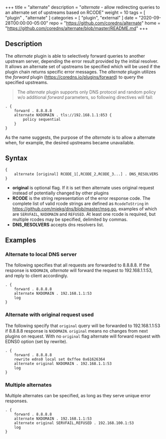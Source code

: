 +++
title = "alternate"
description = "*alternate* - allow redirecting queries to an alternate set of upstreams based on RCODE"
weight = 10
tags = [  "plugin" , "alternate" ]
categories = [ "plugin", "external" ]
date = "2020-09-28T00:00:00-05:00"
repo = "https://github.com/coredns/alternate"
home = "https://github.com/coredns/alternate/blob/master/README.md"
+++

## Description

The *alternate* plugin is able to selectively forward queries to another upstream server, depending the error result provided by the initial resolver.
It allows an alternate set of upstreams be specified which will be used
if the plugin chain returns specific error messages. The *alternate* plugin utilizes the *forward* plugin (<https://coredns.io/plugins/forward>) to query the specified upstreams.

> The *alternate* plugin supports only DNS protocol and random policy w/o additional *forward* parameters, so following directives will fail:

```
. {
    forward . 8.8.8.8
    alternate NXDOMAIN . tls://192.168.1.1:853 {
        policy sequential
    }
}
```

As the name suggests, the purpose of the *alternate* is to allow a alternate when, for example,
the desired upstreams became unavailable.

## Syntax

```
{
    alternate [original] RCODE_1[,RCODE_2,RCODE_3...] . DNS_RESOLVERS
}
```

* **original** is optional flag. If it is set then alternate uses original request instead of potentially changed by other plugins
* **RCODE** is the string representation of the error response code. The complete list of valid rcode strings are defined as `RcodeToString` in <https://github.com/miekg/dns/blob/master/msg.go>, examples of which are `SERVFAIL`, `NXDOMAIN` and `REFUSED`. At least one rcode is required, but multiple rcodes may be specified, delimited by commas.
* **DNS_RESOLVERS** accepts dns resolvers list.

## Examples

### Alternate to local DNS server

The following specifies that all requests are forwarded to 8.8.8.8. If the response is `NXDOMAIN`, *alternate* will forward the request to 192.168.1.1:53, and reply to client accordingly.

```
. {
	forward . 8.8.8.8
	alternate NXDOMAIN . 192.168.1.1:53
	log
}

```
### Alternate with original request used

The following specify that `original` query will be forwarded to 192.168.1.1:53 if 8.8.8.8 response is `NXDOMAIN`. `original` means no changes from next plugins on request. With no `original` flag alternate will forward request with EDNS0 option (set by rewrite).

```
. {
	forward . 8.8.8.8
	rewrite edns0 local set 0xffee 0x61626364
	alternate original NXDOMAIN . 192.168.1.1:53
	log
}

```

### Multiple alternates

Multiple alternates can be specified, as long as they serve unique error responses.

```
. {
    forward . 8.8.8.8
    alternate NXDOMAIN . 192.168.1.1:53
    alternate original SERVFAIL,REFUSED . 192.168.100.1:53
    log
}

```
